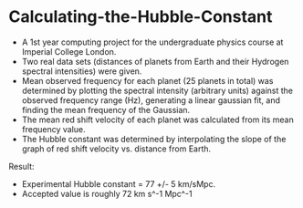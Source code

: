 # Calculating-the-Hubble-Constant
- A 1st year computing project for the undergraduate physics course at Imperial College London.
- Two real data sets (distances of planets from Earth and their Hydrogen spectral intensities) were given.
- Mean observed frequency for each planet (25 planets in total) was determined by plotting the spectral intensity (arbitrary units) against the observed frequency range (Hz), generating a linear gaussian fit, and finding the mean frequency of the Gaussian.
- The mean red shift velocity of each planet was calculated from its mean frequency value. 
- The Hubble constant was determined by interpolating the slope of the graph of red shift velocity vs. distance from Earth. 

Result:
- Experimental Hubble constant = 77 +/- 5 km/sMpc. 
- Accepted value is roughly 72 km s^-1 Mpc^-1
